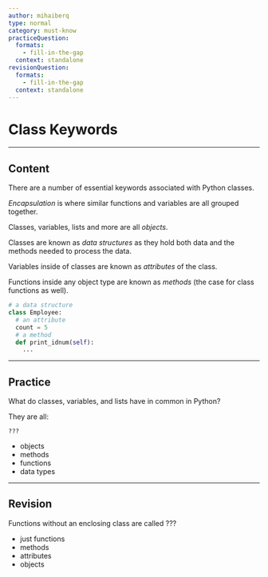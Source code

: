 ```yaml
---
author: mihaiberq
type: normal
category: must-know
practiceQuestion:
  formats:
    - fill-in-the-gap
  context: standalone
revisionQuestion:
  formats:
    - fill-in-the-gap
  context: standalone
---
```


# Class Keywords


---

## Content

There are a number of essential keywords associated with Python classes.

*Encapsulation* is where similar functions and variables are all grouped together.

Classes, variables, lists and more are all *objects*.

Classes are known as *data structures* as they hold both data and the methods needed to process the data.

Variables inside of classes are known as *attributes* of the class.

Functions inside any object type are known as *methods* (the case for class functions as well).

```python
# a data structure
class Employee:
  # an attribute
  count = 5
  # a method
  def print_idnum(self):
    ...
```


---

## Practice

What do classes, variables, and lists have in common in Python?

They are all:
```plain-text
???
```

- objects
- methods
- functions
- data types


---

## Revision

Functions without an enclosing class are called ???

- just functions
- methods
- attributes
- objects
 
